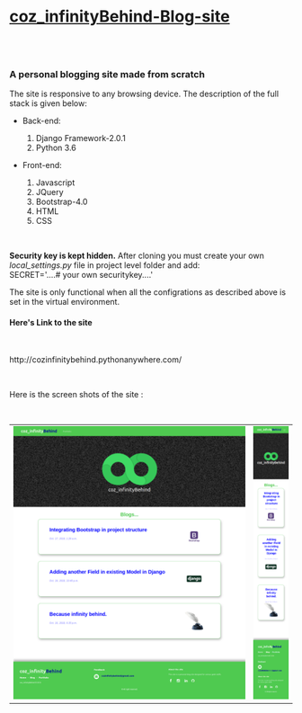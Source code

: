 <a href = "http://cozinfinitybehind.pythonanywhere.com/"><h1>coz_infinityBehind-Blog-site</h1></a><br><br>



<h3>A personal blogging site made from scratch</h3>
<p>The site is responsive to any browsing device. The description of the full stack is given below:</p>
<ul>
  <li>
    <dl> Back-end:</dl>
    <ol>
      <li>
        Django Framework-2.0.1
      </li>
      <li>
        Python 3.6
      </li>
    </ol>
  </li>
  
  <li>
    <dl> Front-end:</dl>
    <ol>
      <li>
        Javascript
      </li>
      <li>
        JQuery
      </li>
      <li>
        Bootstrap-4.0
      </li>
      <li>
        HTML
      </li>
      <li>
        CSS
      </li>
    </ol>
  </li>
</ul>
<br>
<p><b>Security key is kept hidden.</b> After cloning you must create your own <em>local_settings.py</em> file in project level folder and add:
  <br>SECRET='....# your own securitykey....'<br>
 </p>
 <p>The site is only functional when all the configrations as described above is set in the virtual environment.</p>
 
 <h4>Here's Link to the site</h4><br>
<p> http://cozinfinitybehind.pythonanywhere.com/</p>
 <br>
 
 <p>Here is the screen shots of the site :<p><br>
  
  <table>
  <tr><td><img src="https://github.com/ron71/coz_infinityBehind-Blog-Site/blob/master/ScreenShots/Screen%20Shot%202018-10-17%20at%2007.38.33-fullpage.png"></td>
  <td>
    <img src="/ScreenShots/Screen%20Shot%202018-10-17%20at%2008.46.09-fullpage.png">
    </td>
  </tr>
  </table>
  
